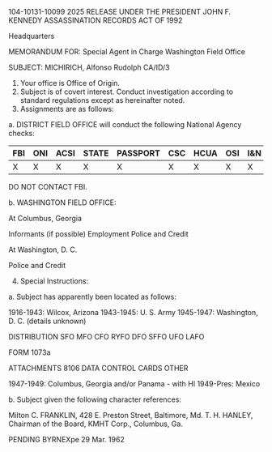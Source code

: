 104-10131-10099 2025 RELEASE UNDER THE PRESIDENT JOHN F. KENNEDY ASSASSINATION RECORDS ACT OF 1992

Headquarters

MEMORANDUM FOR: Special Agent in Charge
Washington Field Office

SUBJECT: MICHIRICH, Alfonso Rudolph
CA/ID/3

1. Your office is Office of Origin.
2. Subject is of covert interest. Conduct investigation according
to standard regulations except as hereinafter noted.
3. Assignments are as follows:

a. DISTRICT FIELD OFFICE will conduct the following National
Agency checks:

|FBI|ONI|ACSI|STATE|PASSPORT|CSC|HCUA|OSI|I&N|MILITARY|
|---|---|---|---|---|---|---|---|---|---|
|X|X|X|X|X|X|X|X|X|

DO NOT CONTACT FBI.

b. WASHINGTON FIELD OFFICE:

At Columbus, Georgia

Informants (if possible)
Employment
Police and Credit

At Washington, D. C.

Police and Credit

4. Special Instructions:

a. Subject has apparently been located as follows:

1916-1943: Wilcox, Arizona
1943-1945: U. S. Army
1945-1947: Washington, D. C. (details unknown)

DISTRIBUTION
SFO MFO
CFO RYFO
DFO SFFO
UFO LAFO

FORM
1073a

ATTACHMENTS
8106 DATA
CONTROL CARDS
OTHER

1947-1949: Columbus, Georgia and/or Panama - with HI
1949-Pres: Mexico

b. Subject given the following character references:

Milton C. FRANKLIN, 428 E. Preston Street, Baltimore, Md.
T. H. HANLEY, Chairman of the Board, KMHT Corp., Columbus, Ga.

PENDING
BYRNEXpe
29 Mar. 1962
